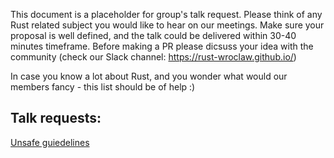 This document is a placeholder for group's talk request. Please think of any Rust related subject you would like to hear on our meetings. Make sure your proposal is well defined, and the talk could be delivered within 30-40 minutes timeframe.
Before making a PR please dicsuss your idea with the community (check our Slack channel: https://rust-wroclaw.github.io/)

In case you know a lot about Rust, and you wonder what would our members fancy - this list should be of help :)

Talk requests:
----

[Unsafe guiedelines](usafe.md)
